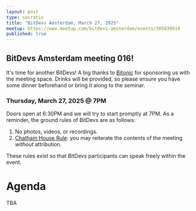 ```yaml
---
layout: post
type: socratic
title: "BitDevs Amsterdam, March 27, 2025"
meetup: https://www.meetup.com/bitdevs-amsterdam/events/305839914
published: true
---
```


## BitDevs Amsterdam meeting 016!

It's time for another BitDevs! A big thanks to [Bitonic](https://bitonic.nl) for sponsoring us with the meeting space. Drinks will be provided, so please ensure you have some dinner beforehand or bring it along to the seminar.

### Thursday, March 27, 2025 @ 7PM

Doors open at 6:30PM and we will try to start promptly at 7PM. As a reminder, the ground rules of BitDevs are as follows:

1. No photos, videos, or recordings.
1. [Chatham House Rule](https://en.wikipedia.org/wiki/Chatham_House_Rule): you may
   reiterate the contents of the meeting *without* attribution.

These rules exist so that BitDevs participants can speak freely within the event.

# Agenda

TBA
